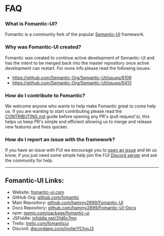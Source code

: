 # FAQ

### What is Fomantic-UI?
Fomantic is a community fork of the popular [Semantic-UI](https://github.com/Semantic-Org/Semantic-UI) framework.

### Why was Fomantic-UI created?
Fomantic was created to continue active development of Semantic-UI and has the intent to be merged back into the master repository once active development can restart. For more info please read the following issues:
- https://github.com/Semantic-Org/Semantic-UI/issues/6109
- https://github.com/Semantic-Org/Semantic-UI/issues/6413

### How do I contribute to Fomantic?
We welcome anyone who wants to help make Fomantic great to come help us. If you are wanting to start contributing please read the [CONTRIBUTING.md](https://github.com/hammy2899/Fomantic-UI/blob/master/CONTRIBUTING.md) guide before opening any PR's (pull request's), this helps us keep PR's simple and efficient allowing us to merge and release new features and fixes quicker.

### How do I report an issue with the framework?
If you have an issue with FUI we encourage you to [open an issue](https://github.com/hammy2899/Fomantic-UI/issues/new) and let us know, if you just need some simple help join the FUI [Discord server](https://discordapp.com/invite/YChxjJ3) and ask the community for help.

---

## Fomantic-UI Links:
- Website: [fomantic-ui.com](https://fomantic-ui.com)
- GitHub Org: [github.com/fomantic](https://github.com/fomantic)
- Main Repository: [github.com/hammy2899/Fomantic-UI](https://github.com/hammy2899/Fomantic-UI)
- Docs Repository: [github.com/hammy2899/Fomantic-UI-Docs](https://github.com/hammy2899/Fomantic-UI-Docs)
- npm: [npmjs.com/package/fomantic-ui](https://npmjs.com/package/fomantic-ui)
- JSFiddle: [jsfiddle.net/31d6y7mn](https://jsfiddle.net/31d6y7mn)
- Trello: [trello.com/fomanticui](https://trello.com/fomanticui)
- Discord: [discordapp.com/invite/YChxjJ3](https://discordapp.com/invite/YChxjJ3)
